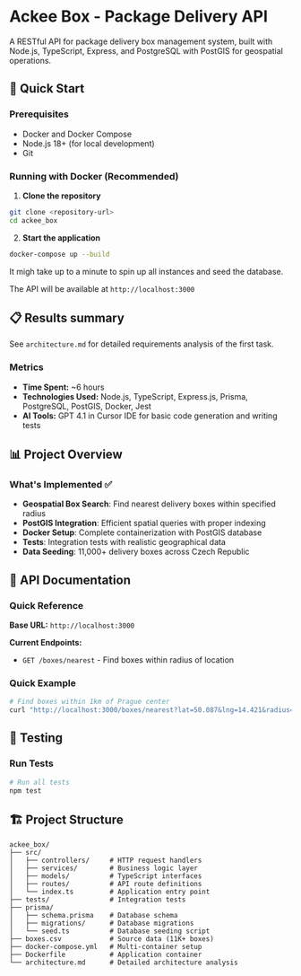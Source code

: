 # Ackee Box - Package Delivery API

A RESTful API for package delivery box management system, built with Node.js, TypeScript, Express, and PostgreSQL with PostGIS for geospatial operations.

## 🚀 Quick Start

### Prerequisites
- Docker and Docker Compose
- Node.js 18+ (for local development)
- Git

### Running with Docker (Recommended)

1. **Clone the repository**
```bash
git clone <repository-url>
cd ackee_box
```

2. **Start the application**
```bash
docker-compose up --build
```

It migh take up to a minute to spin up all instances and seed the database.

The API will be available at `http://localhost:3000`


## 📋 Results summary 

See `architecture.md` for detailed requirements analysis of the first task.

### Metrics
- **Time Spent:** ~6 hours
- **Technologies Used:** Node.js, TypeScript, Express.js, Prisma, PostgreSQL, PostGIS, Docker, Jest
- **AI Tools:** GPT 4.1 in Cursor IDE for basic code generation and writing tests

## 📊 Project Overview

### What's Implemented ✅
- **Geospatial Box Search**: Find nearest delivery boxes within specified radius
- **PostGIS Integration**: Efficient spatial queries with proper indexing
- **Docker Setup**: Complete containerization with PostGIS database
- **Tests**: Integration tests with realistic geographical data
- **Data Seeding**: 11,000+ delivery boxes across Czech Republic

## 🔌 API Documentation

### Quick Reference

**Base URL:** `http://localhost:3000`

**Current Endpoints:**
- `GET /boxes/nearest` - Find boxes within radius of location

### Quick Example
```bash
# Find boxes within 1km of Prague center
curl "http://localhost:3000/boxes/nearest?lat=50.087&lng=14.421&radius=1000"
```

## 🧪 Testing

### Run Tests
```bash
# Run all tests
npm test
```

## 🏗️ Project Structure

```
ackee_box/
├── src/
│   ├── controllers/     # HTTP request handlers
│   ├── services/        # Business logic layer
│   ├── models/          # TypeScript interfaces
│   ├── routes/          # API route definitions
│   └── index.ts         # Application entry point
├── tests/               # Integration tests
├── prisma/
│   ├── schema.prisma    # Database schema
│   ├── migrations/      # Database migrations
│   └── seed.ts          # Database seeding script
├── boxes.csv            # Source data (11K+ boxes)
├── docker-compose.yml   # Multi-container setup
├── Dockerfile           # Application container
└── architecture.md      # Detailed architecture analysis
```
